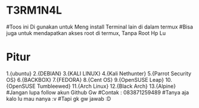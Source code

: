 # T3RM1N4L
#Toos ini Di gunakan untuk Meng install Terminal lain di dalam termux
#Bisa juga untuk mendapatkan akses root di termux, Tanpa Root Hp Lu
# Pitur
1.{ubuntu}
2.{DEBIAN}
3.{KALI LINUX}
4.{Kali Nethunter}
5.{Parrot Security OS}
6.{BACKBOX}
7.{FEDORA}
8.{Cent OS}
9.{OpenSUSE Leap}
10.{OpenSUSE Tumbleewed}
11.{Arch Linux}
12.{Black Arch}
13.{Alpine}
#Jangan lupa follow akun Github Gw
#Contak : 083871259489
#Tanya aja kalo lu mau nanya :v
#Tapi gk gw jawab :D
